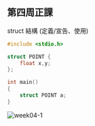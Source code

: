 ## 第四周正課

struct 結構 (定義/宣告、使用)
```c
#include <stdio.h>

struct POINT {
    float x,y;
};

int main()
{
    struct POINT a;
}
```
![week04-1](https://user-images.githubusercontent.com/71545492/111721008-0844cd80-889a-11eb-80ee-476265fd441b.png)
